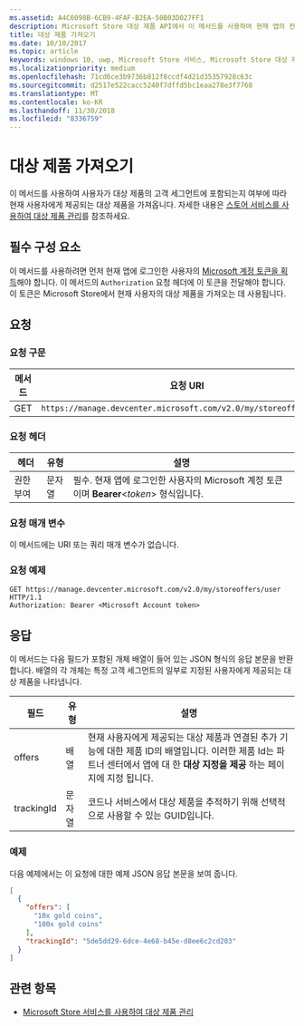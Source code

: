 ```yaml
---
ms.assetid: A4C6098B-6CB9-4FAF-B2EA-50B03D027FF1
description: Microsoft Store 대상 제품 API에서 이 메서드를 사용하여 현재 앱의 컨텍스트에서 현재 사용자에게 제공되는 대상 제품을 가져옵니다.
title: 대상 제품 가져오기
ms.date: 10/10/2017
ms.topic: article
keywords: windows 10, uwp, Microsoft Store 서비스, Microsoft Store 대상 제품 API, 대상 제품 가져오기
ms.localizationpriority: medium
ms.openlocfilehash: 71cd6ce3b9736b812f8ccdf4d21d35357928c63c
ms.sourcegitcommit: d2517e522cacc5240f7dffd5bc1eaa278e3f7768
ms.translationtype: MT
ms.contentlocale: ko-KR
ms.lasthandoff: 11/30/2018
ms.locfileid: "8336759"
---
```

# <a name="get-targeted-offers"></a>대상 제품 가져오기

이 메서드를 사용하여 사용자가 대상 제품의 고객 세그먼트에 포함되는지 여부에 따라 현재 사용자에게 제공되는 대상 제품을 가져옵니다. 자세한 내용은 [스토어 서비스를 사용하여 대상 제품 관리](manage-targeted-offers-using-windows-store-services.md)를 참조하세요.

## <a name="prerequisites"></a>필수 구성 요소

이 메서드를 사용하려면 먼저 현재 앱에 로그인한 사용자의 [Microsoft 계정 토큰을 획득](manage-targeted-offers-using-windows-store-services.md#obtain-a-microsoft-account-token)해야 합니다. 이 메서드의 ```Authorization``` 요청 헤더에 이 토큰을 전달해야 합니다. 이 토큰은 Microsoft Store에서 현재 사용자의 대상 제품을 가져오는 데 사용됩니다.

## <a name="request"></a>요청


### <a name="request-syntax"></a>요청 구문

| 메서드 | 요청 URI                                                                |
|--------|----------------------------------------------------------------------------|
| GET    | ```https://manage.devcenter.microsoft.com/v2.0/my/storeoffers/user``` |


### <a name="request-header"></a>요청 헤더

| 헤더        | 유형   | 설명  |
|---------------|--------|--------------|
| 권한 부여 | 문자열 | 필수. 현재 앱에 로그인한 사용자의 Microsoft 계정 토큰이며 **Bearer**&lt;*token*&gt; 형식입니다. |


### <a name="request-parameters"></a>요청 매개 변수

이 메서드에는 URI 또는 쿼리 매개 변수가 없습니다.

### <a name="request-example"></a>요청 예제

```syntax
GET https://manage.devcenter.microsoft.com/v2.0/my/storeoffers/user HTTP/1.1
Authorization: Bearer <Microsoft Account token>
```

## <a name="response"></a>응답

이 메서드는 다음 필드가 포함된 개체 배열이 들어 있는 JSON 형식의 응답 본문을 반환합니다. 배열의 각 개체는 특정 고객 세그먼트의 일부로 지정된 사용자에게 제공되는 대상 제품을 나타냅니다.

| 필드      | 유형   | 설명         |
|------------|--------|------------------|
| offers      | 배열  | 현재 사용자에게 제공되는 대상 제품과 연결된 추가 기능에 대한 제품 ID의 배열입니다. 이러한 제품 Id는 파트너 센터에서 앱에 대 한 **대상 지정을 제공** 하는 페이지에 지정 됩니다.            |
| trackingId  | 문자열 | 코드나 서비스에서 대상 제품을 추적하기 위해 선택적으로 사용할 수 있는 GUID입니다. |


### <a name="example"></a>예제

다음 예제에서는 이 요청에 대한 예제 JSON 응답 본문을 보여 줍니다.

```json
[
  {
    "offers": [
      "10x gold coins",
      "100x gold coins"
    ],
    "trackingId": "5de5dd29-6dce-4e68-b45e-d8ee6c2cd203"
  }
]
```

## <a name="related-topics"></a>관련 항목

* [Microsoft Store 서비스를 사용하여 대상 제품 관리](manage-targeted-offers-using-windows-store-services.md)

 

 
